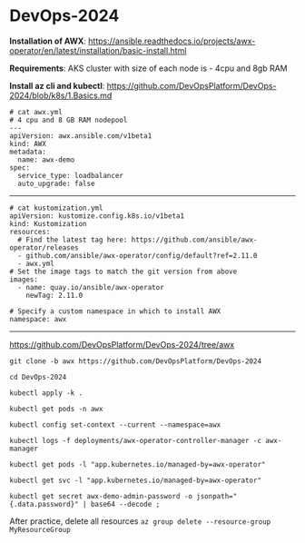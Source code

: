 # DevOps-2024

**Installation of AWX**: https://ansible.readthedocs.io/projects/awx-operator/en/latest/installation/basic-install.html

**Requirements**: AKS cluster with size of each node is - 4cpu and 8gb RAM

**Install az cli and kubectl**: https://github.com/DevOpsPlatform/DevOps-2024/blob/k8s/1.Basics.md 

```
# cat awx.yml
# 4 cpu and 8 GB RAM nodepool
---
apiVersion: awx.ansible.com/v1beta1
kind: AWX
metadata:
  name: awx-demo
spec:
  service_type: loadbalancer
  auto_upgrade: false
```
--------------------------------------------
```
# cat kustomization.yml
apiVersion: kustomize.config.k8s.io/v1beta1
kind: Kustomization
resources:
  # Find the latest tag here: https://github.com/ansible/awx-operator/releases
  - github.com/ansible/awx-operator/config/default?ref=2.11.0
  - awx.yml
# Set the image tags to match the git version from above
images:
  - name: quay.io/ansible/awx-operator
    newTag: 2.11.0

# Specify a custom namespace in which to install AWX
namespace: awx
```
---------------------------------------------

https://github.com/DevOpsPlatform/DevOps-2024/tree/awx

```
git clone -b awx https://github.com/DevOpsPlatform/DevOps-2024

cd DevOps-2024

kubectl apply -k .

kubectl get pods -n awx

kubectl config set-context --current --namespace=awx

kubectl logs -f deployments/awx-operator-controller-manager -c awx-manager

kubectl get pods -l "app.kubernetes.io/managed-by=awx-operator"

kubectl get svc -l "app.kubernetes.io/managed-by=awx-operator"

kubectl get secret awx-demo-admin-password -o jsonpath="{.data.password}" | base64 --decode ;
```

After practice, delete all resources `az group delete --resource-group MyResourceGroup`
